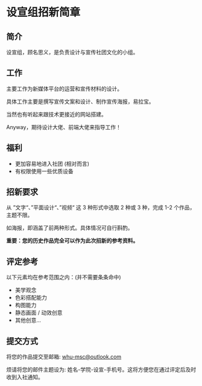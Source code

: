 # 设宣组招新简章

## 简介

设宣组，顾名思义，是负责设计与宣传社团文化的小组。

## 工作

主要工作为新媒体平台的运营和宣传材料的设计。

具体工作主要是撰写宣传文案和设计、制作宣传海报，易拉宝。

当然也有听起来跟技术更接近的网站搭建。

Anyway，期待设计大佬、前端大佬来指导工作！

## 福利

- 更加容易地进入社团 (相对而言)
- 有权限使用一些优质设备

## 招新要求

从 ”文字“、”平面设计“、”视频“ 这 3 种形式中选取 2 种或 3 种，完成 1-2 个作品，主题不限。

如海报，即涵盖了前两种形式。具体情况可自行斟酌。

**重要：您的历史作品完全可以作为此次招新的参考资料。**

## 评定参考

以下元素均在参考范围之内：(并不需要条条命中)

- 美学观念
- 色彩搭配能力
- 构图能力
- 静态画面 / 动效创意
- 其他创意...

## 提交方式

将您的作品提交至邮箱: whu-msc@outlook.com

烦请将您的邮件主题设为: 姓名-学院-设宣-手机号。这将方便您在通过评定后及时收到入社通知。
